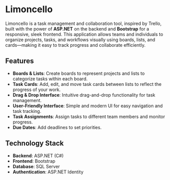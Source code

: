 # Limoncello

Limoncello is a task management and collaboration tool, inspired by Trello, built with the power of **ASP.NET** on the backend and **Bootstrap** for a responsive, sleek frontend. This application allows teams and individuals to organize projects, tasks, and workflows visually using boards, lists, and cards—making it easy to track progress and collaborate efficiently.

## Features

- **Boards & Lists**: Create boards to represent projects and lists to categorize tasks within each board.
- **Task Cards**: Add, edit, and move task cards between lists to reflect the progress of your work.
- **Drag & Drop Interface**: Intuitive drag-and-drop functionality for task management.
- **User-Friendly Interface**: Simple and modern UI for easy navigation and task tracking.
- **Task Assignments**: Assign tasks to different team members and monitor progress.
- **Due Dates**: Add deadlines to set priorities.

## Technology Stack

- **Backend**: ASP.NET (C#)
- **Frontend**: Bootstrap
- **Database**: SQL Server
- **Authentication**: ASP.NET Identity